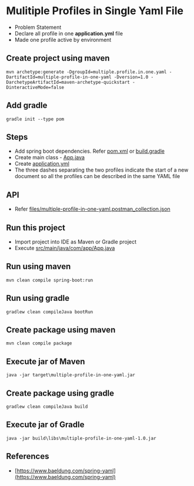 # Mulitiple Profiles in Single Yaml File

* Problem Statement
* Declare all profile in one **application.yml** file
* Made one profile active by environment

## Create project using maven
```
mvn archetype:generate -DgroupId=multiple.profile.in.one.yaml -DartifactId=multiple-profile-in-one-yaml -Dversion=1.0 -DarchetypeArtifactId=maven-archetype-quickstart -DinteractiveMode=false
```

## Add gradle
```
gradle init --type pom
```

## Steps
* Add spring boot dependencies. Refer [pom.xml](pom.xml) or [build.gradle](build.gradle)
* Create main class - [App.java](src/main/java/com/app/App.java)
* Create [application.yml](src/main/resources/application.yml)
* The three dashes separating the two profiles indicate the start of a new document so all the profiles can be described in the same YAML file

## API
* Refer [files/multiple-profile-in-one-yaml.postman_collection.json](files/multiple-profile-in-one-yaml.postman_collection.json)

## Run this project
* Import project into IDE as Maven or Gradle project
* Execute [src/main/java/com/app/App.java](src/main/java/com/app/App.java)

## Run using maven
```
mvn clean compile spring-boot:run
```

## Run using gradle
```
gradlew clean compileJava bootRun
```

## Create package using maven
```
mvn clean compile package
```

## Execute jar of Maven
```
java -jar target\multiple-profile-in-one-yaml.jar
```

## Create package using gradle
```
gradlew clean compileJava build
```

## Execute jar of Gradle
```
java -jar build\libs\multiple-profile-in-one-yaml-1.0.jar
```

## References
* [https://www.baeldung.com/spring-yaml](https://www.baeldung.com/spring-yaml)